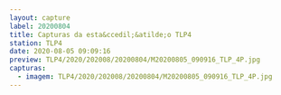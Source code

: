 ```yaml
---
layout: capture
label: 20200804
title: Capturas da esta&ccedil;&atilde;o TLP4
station: TLP4
date: 2020-08-05 09:09:16
preview: TLP4/2020/202008/20200804/M20200805_090916_TLP_4P.jpg
capturas:
  - imagem: TLP4/2020/202008/20200804/M20200805_090916_TLP_4P.jpg
---
```

